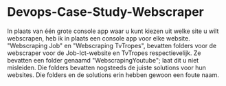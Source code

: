 # Devops-Case-Study-Webscraper
In plaats van één grote console app waar u kunt kiezen uit welke site u wilt webscrapen, heb ik in plaats een console app voor elke website.
"Webscraping Job" en "Webscraping TvTropes", bevatten folders voor de webscraper voor de Job-Ict-website en TvTropes respectievelijk.
Ze bevatten een folder genaamd "WebscrapingYoutube"; laat dit u niet misleiden. Die folders bevatten nogsteeds de juiste solutions voor hun websites. Die folders en de solutions erin hebben gewoon een foute naam.
